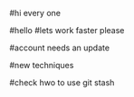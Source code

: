 #hi every one

#hello
#lets work faster please

#account needs an update

#new techniques

#check hwo to use git stash



